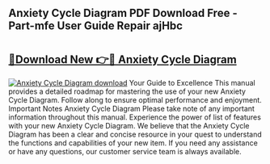 ## Anxiety Cycle Diagram PDF Download Free - Part-mfe User Guide Repair ajHbc

# <h2><a href="http://dft0yst.blite.top/?on=Anxiety+Cycle+Diagram">🔗Download New 👉🔴 Anxiety Cycle Diagram</a></h2>

[![Anxiety Cycle Diagram download](https://i.imgur.com/lujVjoI.png)](http://dft0yst.blite.top/?on=Anxiety+Cycle+Diagram)
Your Guide to Excellence This manual provides a detailed roadmap for mastering the use of your new Anxiety Cycle Diagram. Follow along to ensure optimal performance and enjoyment. Important Notes Anxiety Cycle Diagram Please take note of any important information throughout this manual. Experience the power of list of features with your new Anxiety Cycle Diagram. We believe that the Anxiety Cycle Diagram has been a clear and concise resource in your quest to understand the functions and capabilities of your new item. If you need any assistance or have any questions, our customer service team is always available.
